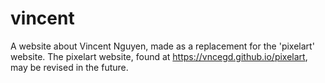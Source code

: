 # vincent
A website about Vincent Nguyen, made as a replacement for the 'pixelart' website.
The pixelart website, found at https://vncegd.github.io/pixelart, may be revised in the future.
